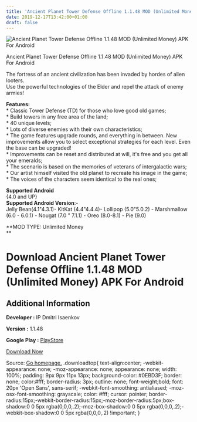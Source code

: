 ```yaml
---
title: 'Ancient Planet Tower Defense Offline 1.1.48 MOD (Unlimited Money) APK For Android'
date: 2019-12-17T13:42:00+01:00
draft: false
---
```


![Ancient Planet Tower Defense Offline 1.1.48 MOD (Unlimited Money) APK For Android](https://i2.wp.com/apkhome.net/wp-content/uploads/2019/12/Ancient-Planet-Tower-Defense-Offline-1.1.48-MOD-Unlimited-Money.jpg "Ancient Planet Tower Defense Offline 1.1.48 MOD (Unlimited Money) APK For Android")

  

Ancient Planet Tower Defense Offline 1.1.48 MOD (Unlimited Money) APK For Android

The fortress of an ancient civilization has been invaded by hordes of alien looters.  
Use the powerful technologies of the Elder and repel the attack of enemy armies!

**Features:**  
\* Classic Tower Defense (TD) for those who love good old games;  
\* Build towers in any free area of the land;  
\* 40 unique levels;  
\* Lots of diverse enemies with their own characteristics;  
\* The game features upgrade rounds, and everything in between. New improvements allow you to select exceptional strategies for each level. Even the base can be upgraded!  
\* Improvements can be reset and distributed at will, it's free and you get all your emeralds;  
\* The scenario is based on the memories of veterans of intergalactic wars;  
\* Our artist himself visited the old planet to recreate his image in the game;  
\* The voices of the characters seem identical to the real ones;

**Supported Android**  
{4.0 and UP}  
**Supported Android Version**:-  
Jelly Bean(4.1"4.3.1)- KitKat (4.4"4.4.4)- Lollipop (5.0"5.0.2) - Marshmallow (6.0 - 6.0.1) - Nougat (7.0 " 7.1.1) - Oreo (8.0-8.1) - Pie (9.0)

**MOD TYPE: Unlimited Money  
**

Download Ancient Planet Tower Defense Offline 1.1.48 MOD (Unlimited Money) APK For Android
==========================================================================================

Additional Information
----------------------

**Developer :** IP Dmitri Isaenkov

**Version :** 1.1.48

**Google Play :** [PlayStore](https://play.google.com/store/apps/details?id=air.com.mildright.AncientEmpire)

  

[Download Now](https://store4app.co/post/ancient-planet-tower-defense-offline-1-1-48-mod-unlimited-money-apk-for-android_1576570543)

  
Source: [Go homepage.](https://store4app.co/post/ancient-planet-tower-defense-offline-1-1-48-mod-unlimited-money-apk-for-android_1576570543) .downloadtop{ text-align:center; -webkit-appearance: none; -moz-appearance: none; appearance: none; width: 100%; padding: 9px 9px 11px 13px; background-color: #0EBD3F; border: none; color:#fff; border-radius: 3px; outline: none; font-weight;bold; font: 20px 'Open Sans', sans-serif; -webkit-font-smoothing: antialiased; -moz-osx-font-smoothing: grayscale; color: #fff; cursor: pointer; border-radius:15px;-webkit-border-radius:15px;-moz-border-radius:5px;box-shadow:0 0 5px rgba(0,0,0,.2);-moz-box-shadow:0 0 5px rgba(0,0,0,.2);-webkit-box-shadow:0 0 5px rgba(0,0,0,.2) !important; }